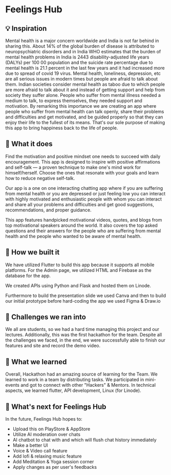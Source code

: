 # Feelings Hub

## 💡 Inspiration
Mental health is a major concern worldwide and India is not far behind in sharing this. About 14% of the global burden of disease is attributed to neuropsychiatric disorders and in India WHO estimates that the burden of mental health problems in India is 2443 disability-adjusted life years (DALYs) per 100 00 population and the suicide rate percentage due to mental health is 21.1 percent in the last few years and it had increased more due to spread of covid 19 virus. Mental health, loneliness, depression, etc are all serious issues in modern times but people are afraid to talk about them. Indian societies consider mental health as taboo due to which people are more afraid to talk about it and instead of getting support and help from society they suffer alone. People who suffer from mental illness needed a medium to talk, to express themselves, they needed support and motivation. By remarking this importance we are creating an app where people who suffer from mental health can talk openly, share their problems and difficulties and get motivated, and be guided properly so that they can enjoy their life to the fullest of its means. That's our sole purpose of making this app to bring happiness back to the life of people.

## 📱 What it does
Find the motivation and positive mindset one needs to succeed with daily encouragement. This app is designed to inspire with positive affirmations and self-talk — a proven technique to make one's mind work for himself/herself. Choose the ones that resonate with your goals and learn how to reduce negative self-talk.
 
Our app is a one on one interacting chatting app where if you are suffering from mental health or you are depressed or just feeling low you can interact with highly motivated and enthusiastic people with whom you can interact and share all your problems and difficulties and get good suggestions, recommendations, and proper guidance.
 
This app features handpicked motivational videos, quotes, and blogs from top motivational speakers around the world. It also covers the top asked questions and their answers for the people who are suffering from mental health and the people who wanted to be aware of mental health.

## 🔨 How we built it
We have utilized Flutter to build this app because it supports all mobile platforms. For the Admin page, we utilized HTML and Firebase as the database for the app.

We created APIs using Python and Flask and hosted them on Linode.

Furthermore to build the presentation slide we used Canva and then to build our initial prototype before hard-coding the app we used Figma & Draw.io

## 💪 Challenges we ran into
We all are students, so we had a hard time managing this project and our lectures. Additionally, this was the first hackathon for the team. Despite all the challenges we faced, in the end, we were successfully able to finish our features and site and record the demo video.

## 🧠 What we learned
Overall, Hackathon had an amazing source of learning for the Team.
We learned to work in a team by distributing tasks. We participated in mini-events and got to connect with other "Hackers" & Mentors. In technical aspects, we learned flutter, API development, Linux (for Linode).

## 🚀 What's next for Feelings Hub
In the future, Feelings Hub hopes to:
- Upload this on PlayStore & AppStore
- Utilize AI moderation over chats
- AI chatbot to chat with and which will flush chat history immediately
- Make a better UI
- Voice & Video call feature
- Add lofi & relaxing music feature
- Add Meditation & Yoga session corner
- Apply changes as per user's feedbacks

